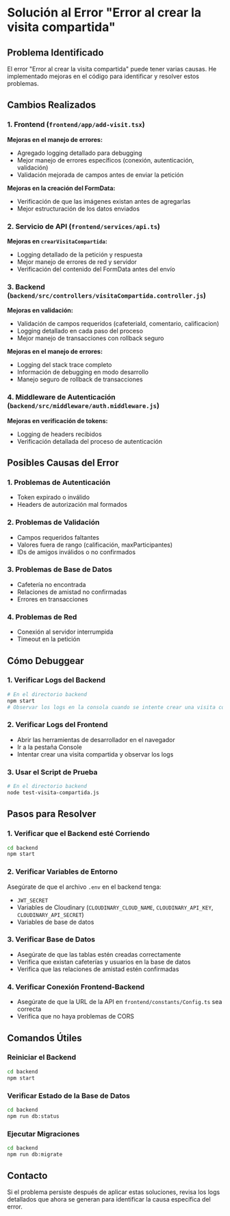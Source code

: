 # Solución al Error "Error al crear la visita compartida"

## Problema Identificado

El error "Error al crear la visita compartida" puede tener varias causas. He implementado mejoras en el código para identificar y resolver estos problemas.

## Cambios Realizados

### 1. Frontend (`frontend/app/add-visit.tsx`)

**Mejoras en el manejo de errores:**
- Agregado logging detallado para debugging
- Mejor manejo de errores específicos (conexión, autenticación, validación)
- Validación mejorada de campos antes de enviar la petición

**Mejoras en la creación del FormData:**
- Verificación de que las imágenes existan antes de agregarlas
- Mejor estructuración de los datos enviados

### 2. Servicio de API (`frontend/services/api.ts`)

**Mejoras en `crearVisitaCompartida`:**
- Logging detallado de la petición y respuesta
- Mejor manejo de errores de red y servidor
- Verificación del contenido del FormData antes del envío

### 3. Backend (`backend/src/controllers/visitaCompartida.controller.js`)

**Mejoras en validación:**
- Validación de campos requeridos (cafeteriaId, comentario, calificacion)
- Logging detallado en cada paso del proceso
- Mejor manejo de transacciones con rollback seguro

**Mejoras en el manejo de errores:**
- Logging del stack trace completo
- Información de debugging en modo desarrollo
- Manejo seguro de rollback de transacciones

### 4. Middleware de Autenticación (`backend/src/middleware/auth.middleware.js`)

**Mejoras en verificación de tokens:**
- Logging de headers recibidos
- Verificación detallada del proceso de autenticación

## Posibles Causas del Error

### 1. Problemas de Autenticación
- Token expirado o inválido
- Headers de autorización mal formados

### 2. Problemas de Validación
- Campos requeridos faltantes
- Valores fuera de rango (calificación, maxParticipantes)
- IDs de amigos inválidos o no confirmados

### 3. Problemas de Base de Datos
- Cafetería no encontrada
- Relaciones de amistad no confirmadas
- Errores en transacciones

### 4. Problemas de Red
- Conexión al servidor interrumpida
- Timeout en la petición

## Cómo Debuggear

### 1. Verificar Logs del Backend
```bash
# En el directorio backend
npm start
# Observar los logs en la consola cuando se intente crear una visita compartida
```

### 2. Verificar Logs del Frontend
- Abrir las herramientas de desarrollador en el navegador
- Ir a la pestaña Console
- Intentar crear una visita compartida y observar los logs

### 3. Usar el Script de Prueba
```bash
# En el directorio backend
node test-visita-compartida.js
```

## Pasos para Resolver

### 1. Verificar que el Backend esté Corriendo
```bash
cd backend
npm start
```

### 2. Verificar Variables de Entorno
Asegúrate de que el archivo `.env` en el backend tenga:
- `JWT_SECRET`
- Variables de Cloudinary (`CLOUDINARY_CLOUD_NAME`, `CLOUDINARY_API_KEY`, `CLOUDINARY_API_SECRET`)
- Variables de base de datos

### 3. Verificar Base de Datos
- Asegúrate de que las tablas estén creadas correctamente
- Verifica que existan cafeterías y usuarios en la base de datos
- Verifica que las relaciones de amistad estén confirmadas

### 4. Verificar Conexión Frontend-Backend
- Asegúrate de que la URL de la API en `frontend/constants/Config.ts` sea correcta
- Verifica que no haya problemas de CORS

## Comandos Útiles

### Reiniciar el Backend
```bash
cd backend
npm start
```

### Verificar Estado de la Base de Datos
```bash
cd backend
npm run db:status
```

### Ejecutar Migraciones
```bash
cd backend
npm run db:migrate
```

## Contacto

Si el problema persiste después de aplicar estas soluciones, revisa los logs detallados que ahora se generan para identificar la causa específica del error. 